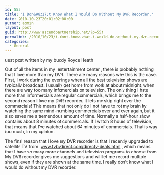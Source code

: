 ```yaml
---
id: 553
title: 'I Don&#8217;t Know What I Would Do Without My DVR Recorder.'
date: 2010-10-23T20:01:02+00:00
author: admin
layout: post
guid: http://www.ascendpartnership.net/?p=553
permalink: /2010/10/23/i-dont-know-what-i-would-do-without-my-dvr-recorder/
categories:
  - General
---
```

uest post written by my buddy Royce Heath

Out of all the items in my &nbsp;entertainment center&nbsp;, there is probably nothing that I love more than my DVR. There are many reasons why this is the case. First, I work during the evenings when all the best television shows are typically broadcast. I usually get home from work at about midnight, when there are way too many infomercials on television. The only thing I hate more than informercials are regular commercials, which brings me to the second reason I love my DVR recorder. It lets me skip right over the commercials! This means that not only do I not have to rot my brain by watching the same mind-numbing commercials over and over again, but it also saves me a tremendous amount of time. Normally a half-hour show contains about 8 minutes of commercials. If I watch 8 hours of television, that means that I&#8217;ve watched about 64 minutes of commercials. That is way too much, in my opinion.

The final reason that I love my DVR recorder is that I recently upgraded to satellite TV from &nbsp;www.tvbydirect.com/directv-deals.html&nbsp;, which means that I have so many more channels and television programs to choose from. My DVR recorder gives me suggestions and will let me record multiple shows, even if they are shown at the same time. I really don&#8217;t know what I would do without my DVR recorder.